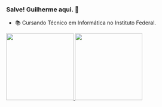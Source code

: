 ### Salve! Guilherme aqui. 👋

- 📚 Cursando Técnico em Informática no Instituto Federal.

<div>
<a href="https://github.com/guinorbona">
<img loading="lazy" height="180em" src="https://github-readme-stats.vercel.app/api/top-langs/?guinorbona&layout=compact&langs_count=7&theme=dracula"/>
<img loading="lazy" height="180em" src="https://github-readme-stats.vercel.app/api?username=guinorbona&show_icons=true&theme=dracula&include_all_commits=true&count_private=true"/>
</div>
